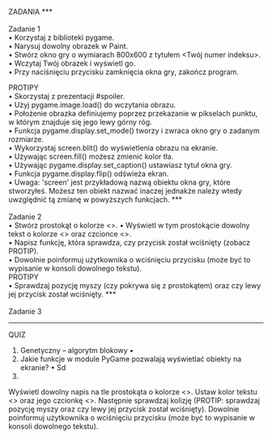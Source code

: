 ZADANIA 
***  <br /><br />
Zadanie 1 <br />
•	Korzystaj z biblioteki pygame. <br />
•	Narysuj dowolny obrazek w Paint. <br />
•	Stwórz okno gry o wymiarach 800x600 z tytułem <Twój numer indeksu>. <br />
•	Wczytaj Twój obrazek i wyświetl go. <br />
•	Przy naciśnięciu przycisku zamknięcia okna gry, zakończ program. <br />

PROTIPY <br />
•	Skorzystaj z prezentacji #spoiler. <br />
•	Użyj pygame.image.load() do wczytania obrazu. <br />
•	Położenie obrazka definiujemy poprzez przekazanie w pikselach punktu, w którym znajduje się jego lewy górny róg. <br />
•	Funkcja pygame.display.set_mode() tworzy i zwraca okno gry o zadanym rozmiarze. <br />
•	Wykorzystaj screen.blit() do wyświetlenia obrazu na ekranie. <br />
•	Używając screen.fill() możesz zmienić kolor tła. <br />
•	Używając pygame.display.set_caption() ustawiasz tytuł okna gry. <br />
•	Funkcja pygame.display.flip() odświeża ekran. <br />
•	Uwaga: 'screen' jest przykładową nazwą obiektu okna gry, które stworzyłeś. Możesz ten obiekt nazwać inaczej jednakże należy wtedy uwzględnić tą zmianę w powyższych funkcjach. 
*** <br /> <br />
Zadanie 2 <br />
•	Stwórz prostokąt o kolorze <>.
•	Wyświetl w tym prostokącie dowolny tekst o kolorze <> oraz czcionce <>. <br />
•	Napisz funkcję, która sprawdza, czy przycisk został wciśnięty (zobacz PROTIP). <br />
•	Dowolnie poinformuj użytkownika o wciśnięciu przycisku (może być to wypisanie w konsoli dowolnego tekstu). <br />
PROTIPY <br /> 
•	Sprawdzaj pozycję myszy (czy pokrywa się z prostokątem) oraz czy lewy jej przycisk został wciśnięty. 
*** <br /> <br />
Zadanie 3 <br />


***


QUIZ
1)	Genetyczny – algorytm blokowy
•	
2)	Jakie funkcje w module PyGame pozwalają wyświetlać obiekty na ekranie?
•	Sd
3)	



Wyświetl dowolny napis na tle prostokąta o kolorze <>. Ustaw kolor tekstu <> oraz jego czcionkę <>. Następnie sprawdzaj kolizję (PROTIP: sprawdzaj pozycję myszy oraz czy lewy jej przycisk został wciśnięty). Dowolnie poinformuj użytkownika o wciśnięciu przycisku (może być to wypisanie w konsoli dowolnego tekstu).


